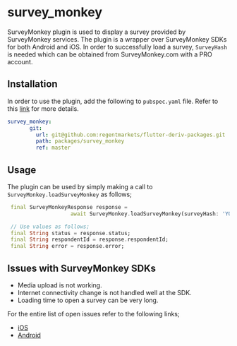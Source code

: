 # survey_monkey

SurveyMonkey plugin is used to display a survey provided by SurveyMonkey services. The plugin is a
wrapper over SurveyMonkey SDKs for both Android and iOS. In order to successfully load a survey,
`SurveyHash` is needed which can be obtained from SurveyMonkey.com with a PRO account.


## Installation

In order to use the plugin, add the following to `pubspec.yaml` file. Refer to this [link](https://flutter.dev/docs/development/packages-and-plugins/using-packages) for more details.

```yaml
survey_monkey:
       git:
         url: git@github.com:regentmarkets/flutter-deriv-packages.git
         path: packages/survey_monkey
         ref: master
```

## Usage

The plugin can be used by simply making a call to `SurveyMonkey.loadSurveyMonkey` as follows;

```dart
 final SurveyMonkeyResponse response =
                    await SurveyMonkey.loadSurveyMonkey(surveyHash: 'YOUR_SURVEY_HASH');

 // Use values as follows;
 final String status = response.status;
 final String respondentId = response.respondentId;
 final String error = response.error;
```

## Issues with SurveyMonkey SDKs

- Media upload is not working.
- Internet connectivity change is not handled well at the SDK.
- Loading time to open a survey can be very long.

For the entire list of open issues refer to the following links;

- [iOS](https://github.com/SurveyMonkey/surveymonkey-ios-sdk/issues)
- [Android](https://github.com/SurveyMonkey/surveymonkey-android-sdk/issues)